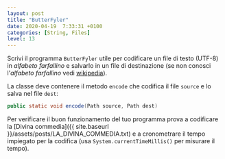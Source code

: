 ```yaml
---
layout: post
title: "ButterFyler"
date: 2020-04-19  7:33:31 +0100
categories: [String, Files]
level: 13
---
```


Scrivi il programma `ButterFyler` utile per codificare un file di testo (UTF-8) in *alfabeto farfallino* e salvarlo in un file di destinazione (se non conosci l'*alfabeto farfallino* vedi [wikipedia](https://it.wikipedia.org/wiki/Alfabeto_farfallino)). 

La classe deve contenere il metodo `encode` che codifica il file `source` e lo salva nel file `dest`:

~~~java
public static void encode(Path source, Path dest)
~~~

Per verificare il buon funzionamento del tuo programma prova a codificare la [Divina commedia]({{ site.baseurl }}/assets/posts/LA_DIVINA_COMMEDIA.txt) e a cronometrare il tempo impiegato per la codifica (usa `System.currentTimeMillis()` per misurare il tempo).





